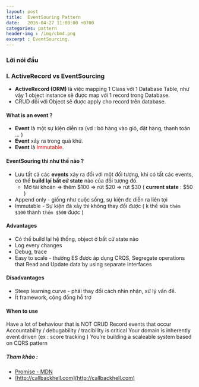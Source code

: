 ```yaml
---
layout: post
title:  EventSouring Pattern
date:   2016-04-27 11:00:00 +0700
categories: pattern
header-img : /img/cbm4.png
excerpt : EventSourcing.
---
```

### Lời nói đầu 


### I. ActiveRecord vs EventSourcing
+ **ActiveRecord (ORM)** là việc mapping 1 Class với 1 Database Table, như vậy 1 object instance sẽ được map với 1 record trong Database.
+ CRUD đối với Object sẽ được apply cho record trên database.

#### What is an event ?
+ **Event** là một sự kiện diễn ra (vd : bỏ hàng vào giỏ, đặt hàng, thanh toán ... )
+ **Event** xảy ra trong quá khứ.
+ **Event** là <span style="color: red;">Immutable</span>.

#### EventSouring thì như thế nào ?
+ Lưu tất cả các **events** xảy ra đối với một đối tượng, khi có tất các events, có thể **build lại bất cứ state** nào của đối tượng đó.
    * Mở tài khoản => thêm $100 => rút $20 => rút $30 ( **current state** : $50 )
+ Append only - giống như cuộc sống, sự kiện đc diễn ra liên tọi
+ Immutable - Sự kiện đã xảy thì không thay đổi được ( k thế sửa `thêm $100` thành `thêm $500` được )

#### Advantages
+ Có thể build lại hệ thống, object ở bất cứ state nào
+ Log every changes
+ Debug, trace
+ Easy to scale - thường ES được áp dụng CRQS, Segregate operations that Read and Update data by using separate interfaces


#### Disadvantages
+ Steep learning curve - phải thay đổi cách nhìn nhận, xử lý vấn đề.
+ Ít framework, cộng đồng hỗ trợ

#### When to use
 Have a lot of behaviour that is NOT CRUD
 Record events that occur
 Accountability / debugability / tracibility is critical
 Your domain is inherently event driven (ex : score tracking )
 You’re building a scaleable system based on CQRS pattern
 


##### Tham khảo :
+ [Promise - MDN](https://developer.mozilla.org/en-US/docs/Web/JavaScript/Reference/Global_Objects/Promise)
+ [http://callbackhell.com](http://callbackhell.com)

